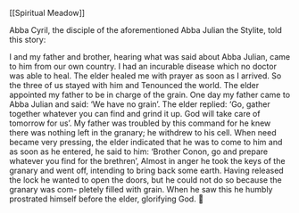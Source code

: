 [[Spiritual Meadow]]
 
Abba Cyril, the disciple of the aforementioned Abba Julian the Stylite, told this story:  
 
I and my father and brother, hearing what was said about Abba Julian, came to him from our own country. I had an incurable disease which no doctor was able to heal. The elder healed me with prayer as soon as I arrived. So the three of us stayed with him and Tenounced the world. The elder appointed my father to be in charge of the grain. One day my father came to Abba Julian and said: ‘We have no grain’. The elder replied: ‘Go, gather together whatever you can find and grind it up. God will take care of tomorrow for us’. My father was troubled by this command for he knew there was nothing left in the granary; he withdrew to his cell. When need became very pressing, the elder indicated that he was to come to him and as soon as he entered, he said to him: ‘Brother Conon, go and prepare whatever you find for the brethren’, Almost in anger he took the keys of the granary and went off, intending to bring back some earth. Having released the lock he wanted to open the doors, but he could not do so because the granary was com- pletely filled with grain. When he saw this he humbly prostrated himself before the elder, glorifying God.  
